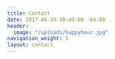 ```yaml
---
title: Contact
date: 2017-04-19 10:45:00 -04:00
header:
  image: "/uploads/happyhour.jpg"
navigation_weight: 5
layout: contact
---
```


